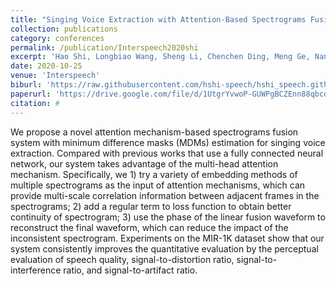 ```yaml
---
title: "Singing Voice Extraction with Attention-Based Spectrograms Fusion"
collection: publications
category: conferences
permalink: /publication/Interspeech2020shi
excerpt: 'Hao Shi, Longbiao Wang, Sheng Li, Chenchen Ding, Meng Ge, Nan Li, Jianwu Dang, and Hiroshi Seki'
date: 2020-10-25
venue: 'Interspeech'
biburl: 'https://raw.githubusercontent.com/hshi-speech/hshi_speech.github.io/master/files/bib/interspeech-2020-shi.txt'
paperurl: 'https://drive.google.com/file/d/1UtgrYvwoP-GUWPgBCZEnn88qbcoINb7z/view?usp=drive_link'
citation: #
---
```


We propose a novel attention mechanism-based spectrograms fusion system with minimum difference masks (MDMs) estimation for singing voice extraction. Compared with previous works that use a fully connected neural network, our system takes advantage of the multi-head attention mechanism. Specifically, we 1) try a variety of embedding methods of multiple spectrograms as the input of attention mechanisms, which can provide multi-scale correlation information between adjacent frames in the spectrograms; 2) add a regular term to loss function to obtain better continuity of spectrogram; 3) use the phase of the linear fusion waveform to reconstruct the final waveform, which can reduce the impact of the inconsistent spectrogram. Experiments on the MIR-1K dataset show that our system consistently improves the quantitative evaluation by the perceptual evaluation of speech quality, signal-to-distortion ratio, signal-to-interference ratio, and signal-to-artifact ratio.

